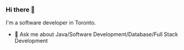 ### Hi there 👋

I'm a software developer in Toronto.

- 💬 Ask me about Java/Software Development/Database/Full Stack Development
